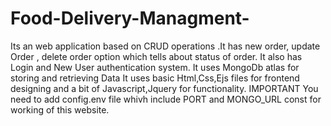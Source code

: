# Food-Delivery-Managment-
Its an web application based on CRUD operations .It has new order, update Order , delete order option which tells about status of order. It also has Login and New User authentication system.
It uses MongoDb atlas for storing and retrieving Data
It uses basic Html,Css,Ejs files for frontend designing and a bit of Javascript,Jquery for functionality.
IMPORTANT You need to add config.env file whivh include PORT and MONGO_URL const for working of this website.
